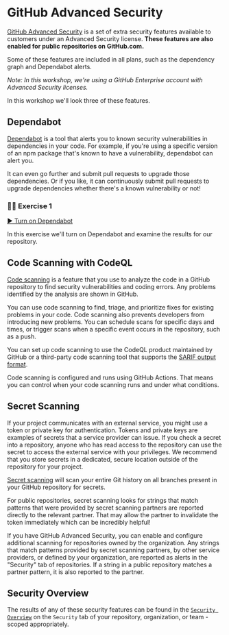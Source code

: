 # GitHub Advanced Security

[GitHub Advanced Security](https://docs.github.com/en/get-started/learning-about-github/about-github-advanced-security) is a set of extra security features available to customers under an Advanced Security license. **These features are also enabled for public repositories on GitHub.com.**

Some of these features are included in all plans, such as the dependency graph and Dependabot alerts.

_Note: In this workshop, we're using a GitHub Enterprise account with Advanced Security licenses._

In this workshop we'll look three of these features.

## Dependabot

[Dependabot](https://docs.github.com/en/code-security/dependabot/dependabot-alerts/about-dependabot-alerts) is a tool that alerts you to known security vulnerabilities in dependencies in your code. For example, if you're using a specific version of an npm package that's known to have a vulnerability, dependabot can alert you. 

It can even go further and submit pull requests to upgrade those dependencies. Or if you like, it can continuously submit pull requests to upgrade dependencies whether there's a known vulnerability or not!

### 👩‍💻 Exercise 1

[▶️ Turn on Dependabot](exercise-1.md)

In this exercise we'll turn on Dependabot and examine the results for our repository.

## Code Scanning with CodeQL

[Code scanning](https://docs.github.com/en/code-security/code-scanning/automatically-scanning-your-code-for-vulnerabilities-and-errors/about-code-scanning) is a feature that you use to analyze the code in a GitHub repository to find security vulnerabilities and coding errors. Any problems identified by the analysis are shown in GitHub.

You can use code scanning to find, triage, and prioritize fixes for existing problems in your code. Code scanning also prevents developers from introducing new problems. You can schedule scans for specific days and times, or trigger scans when a specific event occurs in the repository, such as a push.

You can set up code scanning to use the CodeQL product maintained by GitHub or a third-party code scanning tool that supports the [SARIF output format](https://docs.github.com/en/github/finding-security-vulnerabilities-and-errors-in-your-code/sarif-support-for-code-scanning).

Code scanning is configured and runs using GitHub Actions. That means you can control when your code scanning runs and under what conditions.

## Secret Scanning

If your project communicates with an external service, you might use a token or private key for authentication. Tokens and private keys are examples of secrets that a service provider can issue. If you check a secret into a repository, anyone who has read access to the repository can use the secret to access the external service with your privileges. We recommend that you store secrets in a dedicated, secure location outside of the repository for your project.

[Secret scanning](https://docs.github.com/en/code-security/secret-scanning/about-secret-scanning) will scan your entire Git history on all branches present in your GitHub repository for secrets.

For public repositories, secret scanning looks for strings that match patterns that were provided by secret scanning partners are reported directly to the relevant partner. That may allow the partner to invalidate the token immediately which can be incredibly helpful!

If you have GitHub Advanced Security, you can enable and configure additional scanning for repositories owned by the organization. Any strings that match patterns provided by secret scanning partners, by other service providers, or defined by your organization, are reported as alerts in the "Security" tab of repositories. If a string in a public repository matches a partner pattern, it is also reported to the partner.

## Security Overview

The results of any of these security features can be found in the [`Security Overview`](https://docs.github.com/en/code-security/security-overview/about-the-security-overview) on the `Security` tab of your repository, organization, or team - scoped appropriately.
